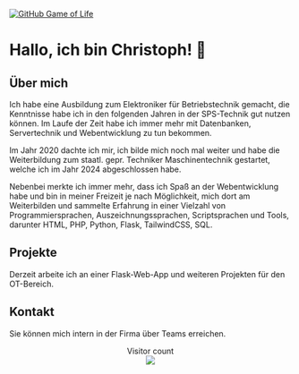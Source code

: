 
[![GitHub Game of Life](https://github4life.herokuapp.com/ethomson.gif?z=6)](https://github4life.herokuapp.com/ethomson)

# Hallo, ich bin Christoph! 👋

## Über mich
Ich habe eine Ausbildung zum Elektroniker für Betriebstechnik gemacht, die Kenntnisse habe ich in den folgenden Jahren in der SPS-Technik gut nutzen können.
Im Laufe der Zeit habe ich immer mehr mit Datenbanken, Servertechnik und Webentwicklung zu tun bekommen.

Im Jahr 2020 dachte ich mir, ich bilde mich noch mal weiter und habe die Weiterbildung zum staatl. gepr. Techniker Maschinentechnik gestartet, welche ich im Jahr 2024 abgeschlossen habe.

Nebenbei merkte ich immer mehr, dass ich Spaß an der Webentwicklung habe und bin in meiner Freizeit je nach Möglichkeit, mich dort am Weiterbilden und sammelte 
Erfahrung in einer Vielzahl von Programmiersprachen, Auszeichnungssprachen, Scriptsprachen und Tools, darunter HTML, PHP, Python, Flask, TailwindCSS, SQL.

## Projekte
Derzeit arbeite ich an einer Flask-Web-App und weiteren Projekten für den OT-Bereich.

## Kontakt
Sie können mich intern in der Firma über Teams erreichen.

<p align="center"> 
  Visitor count<br>
  <img src="https://profile-counter.glitch.me/PPChristopHerzlieb/count.svg" />
</p>
